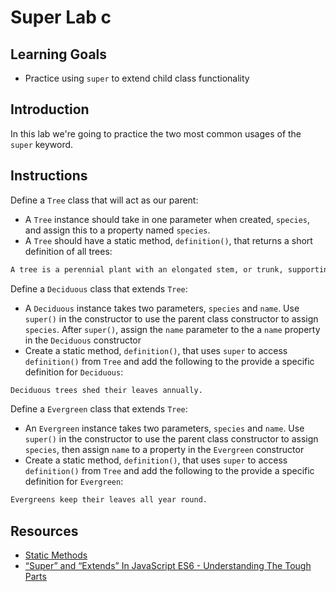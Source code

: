 # Super Lab c

## Learning Goals

- Practice using `super` to extend child class functionality

## Introduction

In this lab we're going to practice the two most common usages of the `super`
keyword.

## Instructions

Define a `Tree` class that will act as our parent:

- A `Tree` instance should take in one parameter when created, `species`, and
  assign this to a property named `species`.
- A `Tree` should have a static method, `definition()`, that returns a short
  definition of all trees:

```txt
A tree is a perennial plant with an elongated stem, or trunk, supporting branches and leaves.
```

Define a `Deciduous` class that extends `Tree`:

- A `Deciduous` instance takes two parameters, `species` and `name`. Use
  `super()` in the constructor to use the parent class constructor to assign
  `species`. After `super()`, assign the `name` parameter to the a `name`
  property in the `Deciduous` constructor
- Create a static method, `definition()`, that uses `super` to access
  `definition()` from `Tree` and add the following to the provide a specific
  definition for `Deciduous`:

```txt
Deciduous trees shed their leaves annually.
```

Define a `Evergreen` class that extends `Tree`:

- An `Evergreen` instance takes two parameters, `species` and `name`. Use
  `super()` in the constructor to use the parent class constructor to assign
  `species`, then assign `name` to a property in the `Evergreen` constructor
- Create a static method, `definition()`, that uses `super` to access
  `definition()` from `Tree` and add the following to the provide a specific
  definition for `Evergreen`:

```txt
Evergreens keep their leaves all year round.
```

## Resources

- [Static Methods](https://developer.mozilla.org/en-US/docs/Web/JavaScript/Reference/Classes/static#Examples)
- [“Super” and “Extends” In JavaScript ES6 - Understanding The Tough Parts](https://medium.com/beginners-guide-to-mobile-web-development/super-and-extends-in-javascript-es6-understanding-the-tough-parts-6120372d3420)
